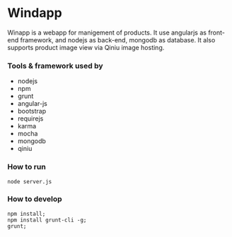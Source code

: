 # Windapp
  Winapp is a webapp for manigement of products. It use angularjs as front-end framework, and nodejs as back-end, mongodb as database. It also supports product image view via Qiniu image hosting.

### Tools & framework used by
* nodejs
* npm
* grunt
* angular-js
* bootstrap
* requirejs
* karma
* mocha
* mongodb
* qiniu

### How to run
  ```shell
  node server.js
  ```
### How to develop
  ```shell
  npm install;
  npm install grunt-cli -g;
  grunt;
  ```
